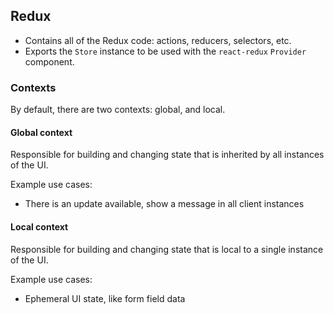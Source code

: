 ## Redux

- Contains all of the Redux code: actions, reducers, selectors, etc.
- Exports the `Store` instance to be used with the `react-redux` `Provider` component.

### Contexts

By default, there are two contexts: global, and local.

#### Global context

Responsible for building and changing state that is inherited by all instances of the UI.

Example use cases:
- There is an update available, show a message in all client instances

#### Local context

Responsible for building and changing state that is local to a single instance of the UI.

Example use cases:
- Ephemeral UI state, like form field data
